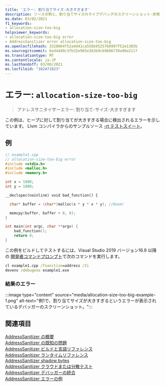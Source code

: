 ```yaml
---
title: 'エラー: 割り当てサイズ-大きすぎます'
description: ソースの例と、割り当てサイズのライブデバッグのスクリーンショット-非常に大きなエラーが発生しています。
ms.date: 03/02/2021
f1_keywords:
- allocation-size-too-big
helpviewer_keywords:
- allocation-size-too-big error
- AddressSanitizer error allocation-size-too-big
ms.openlocfilehash: 3320064f52a4d41ca556b9525760997f52e1385b
ms.sourcegitcommit: 6ed44d9c3fb32e965e363b9c69686739a90a2117
ms.translationtype: MT
ms.contentlocale: ja-JP
ms.lasthandoff: 03/08/2021
ms.locfileid: "102471023"
---
```

# <a name="error-allocation-size-too-big"></a>エラー: `allocation-size-too-big`

> アドレスサニタイザーエラー: 割り当て-サイズ-大きすぎます

この例は、ヒープに対して割り当てが大きすぎる場合に検出されるエラーを示しています。 Llvm コンパイラからのサンプルソース [-rt テストスイート](https://github.com/llvm/llvm-project/tree/main/compiler-rt/test/asan/TestCases)。

## <a name="example"></a>例

```cpp
// example1.cpp
// allocation-size-too-big error
#include <stdio.h>
#include <malloc.h>
#include <memory.h>

int x = 1000;
int y = 1000;

__declspec(noinline) void bad_function() {

  char* buffer = (char*)malloc(x * y * x * y); //Boom!

  memcpy(buffer, buffer + 8, 8); 
}

int main(int argc, char **argv) {
    bad_function();
    return 0;
}
```

この例をビルドしてテストするには、Visual Studio 2019 バージョン16.9 以降の [開発者コマンドプロンプト](../build/building-on-the-command-line.md#developer_command_prompt_shortcuts)で次のコマンドを実行します。

```cmd
cl example1.cpp /fsanitize=address /Zi
devenv /debugexe example1.exe
```

### <a name="resulting-error"></a>結果のエラー

:::image type="content" source="media/allocation-size-too-big-example-1.png" alt-text="例1で、割り当てサイズが大きすぎるというエラーが表示されているデバッガーのスクリーンショット。":::

## <a name="see-also"></a>関連項目

[AddressSanitizer の概要](./asan.md)\
[AddressSanitizer の既知の問題](./asan-known-issues.md)\
[AddressSanitizer ビルドと言語リファレンス](./asan-building.md)\
[AddressSanitizer ランタイムリファレンス](./asan-runtime.md)\
[AddressSanitizer shadow bytes](./asan-shadow-bytes.md)\
[AddressSanitizer クラウドまたは分散テスト](./asan-offline-crash-dumps.md)\
[AddressSanitizer デバッガーの統合](./asan-debugger-integration.md)\
[AddressSanitizer エラーの例](./asan-error-examples.md)
